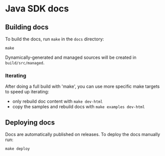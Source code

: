 # Java SDK docs


## Building docs

To build the docs, run `make` in the `docs` directory:

```
make
```

Dynamically-generated and managed sources will be created in `build/src/managed`.

### Iterating

After doing a full build with 'make', you can use more specific make targets to
speed up iterating:

* only rebuild doc content with `make dev-html`
* copy the samples and rebuild docs with `make examples dev-html`

## Deploying docs

Docs are automatically published on releases. To deploy the docs manually run:

```
make deploy
```
